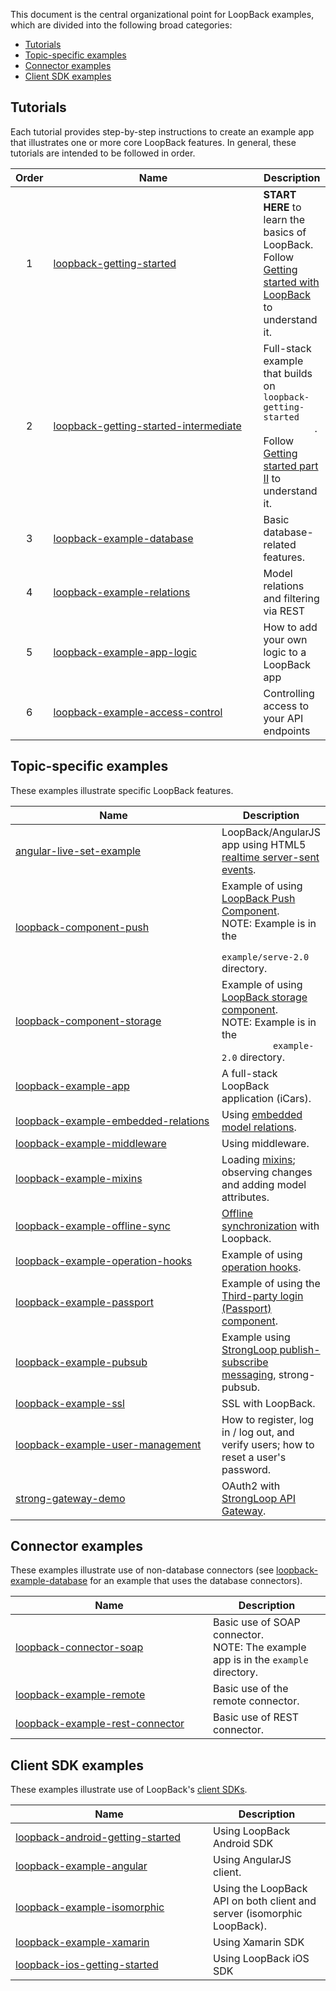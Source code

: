This document is the central organizational point for LoopBack examples, which
are divided into the following broad categories:

- [Tutorials](#tutorials)
- [Topic-specific examples](#topic-specific-examples)
- [Connector examples](#connector-examples)
- [Client SDK examples](#client-sdk-examples)

## Tutorials

Each tutorial provides step-by-step instructions to create an example app that
illustrates one or more core LoopBack features. In general, these tutorials are
intended to be followed in order.

<table>
  <thead>
    <tr>
      <th align="center">Order</th>
      <th width="320">Name</th>
      <th>Description</th>
    </tr>
  </thead>
  <tbody>
    <tr>
      <td align="center">1</td>
      <td><a href="https://github.com/strongloop/loopback-getting-started">
          loopback-getting-started</a></td>
      <td><strong>START HERE</strong> to learn the basics of LoopBack. Follow
          <a href="http://docs.strongloop.com/display/LB/Getting+started+with+LoopBack">
          Getting started with LoopBack</a> to understand it.</td></tr>
    <tr>
      <td align="center">2</td>
      <td><a href="https://github.com/strongloop/loopback-getting-started-intermediate">
          loopback-getting-started-intermediate</a></td>
      <td>Full-stack example that builds on <code>loopback-getting-started
          </code>. Follow <a href="http://docs.strongloop.com/display/LB/Getting+started+part+II">
          Getting started part II</a> to understand it.</td></tr>
    <tr>
      <td align="center">3</td>
      <td><a href="https://github.com/strongloop/loopback-example-database">
          loopback-example-database</a></td>
      <td>Basic database-related features.</td></tr>
    <tr>
      <td align="center">4</td>
      <td><a href="https://github.com/strongloop/loopback-example-relations">
          loopback-example-relations</a></td>
      <td>Model relations and filtering via REST</td></tr>
    <tr>
      <td align="center">5</td>
      <td><a href="https://github.com/strongloop/loopback-example-app-logic">
          loopback-example-app-logic</a></td>
      <td>How to add your own logic to a LoopBack app</td></tr>
    <tr>
      <td align="center">6</td>
      <td><a href="https://github.com/strongloop/loopback-example-access-control">
          loopback-example-access-control</a></td>
      <td>Controlling access to your API endpoints</td></tr>
  </tbody>
</table>

## Topic-specific examples

These examples illustrate specific LoopBack features.

<table>
  <thead>
    <tr>
      <th width="320">Name</th>
      <th>Description</th></tr>
  </thead>
  <tbody>
    <tr>
      <td><a href="https://github.com/strongloop/angular-live-set-example">
          angular-live-set-example</a></td>
      <td>LoopBack/AngularJS app using HTML5 <a href="https://docs.strongloop.com/display/LB/Realtime+server-sent+events">
          realtime server-sent events</a>.</td></tr>
    <tr>
      <td><a href="https://github.com/strongloop/loopback-component-push/tree/master/example/server-2.0">
          loopback-component-push</a></td>
      <td>Example of using <a href="https://docs.strongloop.com/display/LB/Push+notifications">
          LoopBack Push Component</a>.<br/>NOTE: Example is in the <code>
          example/serve-2.0</code> directory.</td></tr>
    <tr>
      <td><a href="https://github.com/strongloop/loopback-component-storage/tree/master/example-2.0">
          loopback-component-storage</a></td>
      <td>Example of using <a href="https://docs.strongloop.com/display/LB/Storage+component">
          LoopBack storage component</a>.<br/>NOTE: Example is in the <code>
          example-2.0</code> directory.</td></tr>
    <tr>
      <td><a href="https://github.com/strongloop/loopback-example-app">
          loopback-example-app</a></td>
      <td>A full-stack LoopBack application (iCars).</td></tr>
    <tr>
      <td><a href="https://github.com/strongloop/loopback-example-embedded-relations">
          loopback-example-embedded-relations</a></td>
      <td>Using <a href="https://docs.strongloop.com/display/LB/Embedded+models+and+relations">
          embedded model relations</a>.</td></tr>
      <td><a href="https://github.com/strongloop/loopback-example-middleware">
          loopback-example-middleware</a></td>
      <td>Using middleware.</td></tr>
    <tr>
      <td><a href="https://github.com/strongloop/loopback-example-mixins">
          loopback-example-mixins</a></td>
      <td>Loading <a href="https://docs.strongloop.com/display/LB/Defining+mixins">
          mixins</a>; observing changes and adding model attributes.</td></tr>
    <tr>
      <td><a href="https://github.com/strongloop/loopback-example-offline-sync">
          loopback-example-offline-sync</a></td>
      <td><a href="https://docs.strongloop.com/display/LB/Synchronization">
          Offline synchronization</a> with Loopback.</td></tr>
    <tr>
      <td><a href="https://github.com/strongloop/loopback-example-operation-hooks">
          loopback-example-operation-hooks</a></td>
      <td>Example of using <a href="https://docs.strongloop.com/display/LB/Operation+hooks">
          operation hooks</a>.</td></tr>
    <tr>
      <td><a href="https://github.com/strongloop/loopback-example-passport">
          loopback-example-passport</a></td>
      <td>Example of using the <a href="https://docs.strongloop.com/pages/viewpage.action?pageId=3836277">
          Third-party login (Passport) component</a>.</td></tr>
    <tr>
      <td><a href="https://github.com/strongloop/loopback-example-pubsub">
          loopback-example-pubsub</a></td>
      <td>Example using <a href="https://docs.strongloop.com/display/MSG/Pub-sub">
          StrongLoop publish-subscribe messaging</a>, strong-pubsub.</td></tr>
    <tr>
      <td><a href="https://github.com/strongloop/loopback-example-ssl">
          loopback-example-ssl</a></td>
      <td>SSL with LoopBack.</td></tr>
    <tr>
      <td><a href="https://github.com/strongloop/loopback-example-user-management">
          loopback-example-user-management</a></td>
      <td>How to register, log in / log out, and verify users; how to reset a
          user's password.</td></tr>
    <tr>
      <td><a href="https://github.com/strongloop/strong-gateway-demo">
          strong-gateway-demo</a></td> <td>OAuth2 with <a href="https://docs.strongloop.com/display/LGW">
          StrongLoop API Gateway</a>.</td></tr>
  </tbody>
</table>

## Connector examples

These examples illustrate use of non-database connectors (see [loopback-example-database](https://github.com/strongloop/loopback-example-database)
for an example that uses the database connectors).

<table>
  <thead>
    <tr>
      <th width="300">Name </th>
      <th>Description</th>
    </tr>
  </thead>
  <tbody>
    <tr>
      <td><a href="https://github.com/strongloop/loopback-connector-soap/tree/master/example">
          loopback-connector-soap</a></td>
      <td>Basic use of SOAP connector.<br/>NOTE: The example app is in the
          <code>example</code> directory.</td></tr>
    <tr>
      <td><a href="https://github.com/strongloop/loopback-example-remote">
          loopback-example-remote</a></td>
      <td>Basic use of the remote connector.</td></tr>
    <tr>
      <td><a href="https://github.com/strongloop/loopback-example-rest-connector">
          loopback-example-rest-connector</a></td>
      <td>Basic use of REST connector.</td></tr>
  </tbody>
</table>

## Client SDK examples

These examples illustrate use of LoopBack's [client SDKs](https://docs.strongloop.com/display/LB/Client+SDKs).

<table>
  <thead>
    <tr>
      <th width="300">Name </th>
      <th>Description</th>
    </tr>
  </thead>
  <tbody>
    <tr>
      <td><a href="https://github.com/strongloop/loopback-android-getting-started">
          loopback-android-getting-started</a></td>
      <td>Using LoopBack Android SDK</td></tr>
    <tr>
      <td><a href="https://github.com/strongloop/loopback-example-angular">
          loopback-example-angular</a></td>
      <td>Using AngularJS client.</td></tr>
    <tr>
      <td><a href="https://github.com/strongloop/loopback-example-isomorphic">
          loopback-example-isomorphic</a></td>
      <td>Using the LoopBack API on both client and server (isomorphic
          LoopBack).</td></tr>
    <tr>
      <td><a href="https://github.com/strongloop/loopback-example-xamarin">
          loopback-example-xamarin</a></td>
      <td>Using Xamarin SDK</td></tr>
    <tr>
      <td><a href="https://github.com/strongloop/loopback-ios-getting-started">
          loopback-ios-getting-started</a></td>
      <td>Using LoopBack iOS SDK</td></tr>
  </tbody>
</table>
